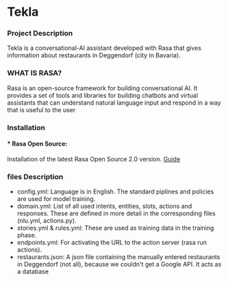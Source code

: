 # Tekla

### Project Description

Tekla is a conversational-AI assistant developed with Rasa that gives information about restaurants in Deggendorf (city in Bavaria).


### WHAT IS RASA?
Rasa is an open-source framework for building conversational AI. It provides a set of tools and libraries for building chatbots and virtual assistants that can understand natural language input and respond in a way that is useful to the user
### Installation
#### * Rasa Open Source:
Installation of the latest Rasa Open Source 2.0 version. [Guide](https://rasa.com/docs/rasa/2.x/installation)



### files Description  

* config.yml: Language is in English. The standard piplines and policies are used for model training.
* domain.yml: List of all used intents, entities, slots, actions and responses. These are defined in more detail in the corresponding files (nlu.yml, actions.py).
* stories.yml & rules.yml: These are used as training data in the training phase.
* endpoints.yml: For activating the URL to the action server (rasa run actions).
* restaurants.json: A json file containing the manually entered restaurants in Deggendorf (not all), because we couldn't get a Google API. It acts as a database

